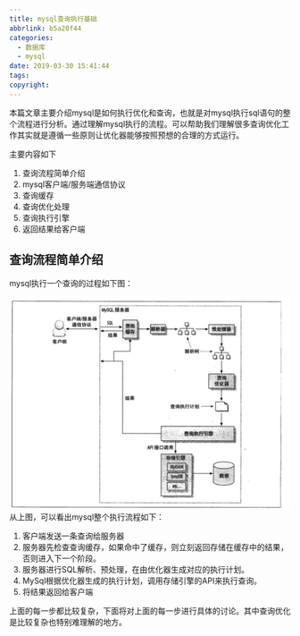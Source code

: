 ```yaml
---
title: mysql查询执行基础
abbrlink: b5a20f44
categories:
  - 数据库
  - mysql
date: 2019-03-30 15:41:44
tags:
copyright:
---
```

本篇文章主要介绍mysql是如何执行优化和查询，也就是对mysql执行sql语句的整个流程进行分析。通过理解mysql执行的流程。可以帮助我们理解很多查询优化工作其实就是遵循一些原则让优化器能够按照预想的合理的方式运行。

主要内容如下
1. 查询流程简单介绍
2. mysql客户端/服务端通信协议
3. 查询缓存
4. 查询优化处理
5. 查询执行引擎
6. 返回结果给客户端

## 查询流程简单介绍
mysql执行一个查询的过程如下图：

![Xnip2019-03-30_16-12-37](/source/images/Xnip2019-03-30_16-12-37.jpg)
从上图，可以看出mysql整个执行流程如下：
1. 客户端发送一条查询给服务器
2. 服务器先检查查询缓存，如果命中了缓存，则立刻返回存储在缓存中的结果，否则进入下一个阶段。
3. 服务器进行SQL解析、预处理，在由优化器生成对应的执行计划。
4. MySql根据优化器生成的执行计划，调用存储引擎的API来执行查询。
5. 将结果返回给客户端

上面的每一步都比较复杂，下面将对上面的每一步进行具体的讨论。其中查询优化是比较复杂也特别难理解的地方。

